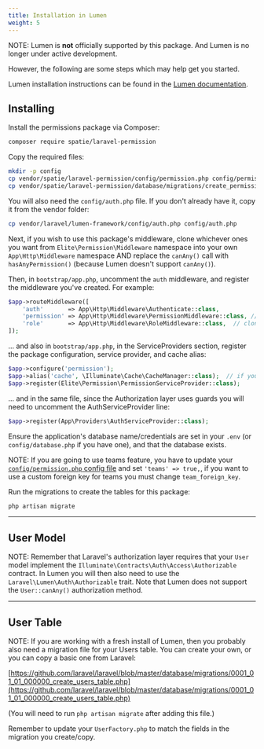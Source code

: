 ```yaml
---
title: Installation in Lumen
weight: 5
---
```


NOTE: Lumen is **not** officially supported by this package. And Lumen is no longer under active development.

However, the following are some steps which may help get you started.

Lumen installation instructions can be found in the [Lumen documentation](https://lumen.laravel.com/docs/master).

## Installing

Install the permissions package via Composer:

```bash
composer require spatie/laravel-permission
```

Copy the required files:

```bash
mkdir -p config
cp vendor/spatie/laravel-permission/config/permission.php config/permission.php
cp vendor/spatie/laravel-permission/database/migrations/create_permission_tables.php.stub database/migrations/2018_01_01_000000_create_permission_tables.php
```

You will also need the `config/auth.php` file. If you don't already have it, copy it from the vendor folder:

```bash
cp vendor/laravel/lumen-framework/config/auth.php config/auth.php
```

Next, if you wish to use this package's middleware, clone whichever ones you want from `Elite\Permission\Middleware` namespace into your own `App\Http\Middleware` namespace AND replace the `canAny()` call with `hasAnyPermission()` (because Lumen doesn't support `canAny()`).

Then, in `bootstrap/app.php`, uncomment the `auth` middleware, and register the middleware you've created. For example:

```php
$app->routeMiddleware([
    'auth'       => App\Http\Middleware\Authenticate::class,
    'permission' => App\Http\Middleware\PermissionMiddleware::class, // cloned from Elite\Permission\Middleware
    'role'       => App\Http\Middleware\RoleMiddleware::class,  // cloned from Elite\Permission\Middleware
]);
```

... and also in `bootstrap/app.php`, in the ServiceProviders section, register the package configuration, service provider, and cache alias:

```php
$app->configure('permission');
$app->alias('cache', \Illuminate\Cache\CacheManager::class);  // if you don't have this already
$app->register(Elite\Permission\PermissionServiceProvider::class);
```

... and in the same file, since the Authorization layer uses guards you will need to uncomment the AuthServiceProvider line:

```php
$app->register(App\Providers\AuthServiceProvider::class);
```

Ensure the application's database name/credentials are set in your `.env` (or `config/database.php` if you have one), and that the database exists.

NOTE: If you are going to use teams feature, you have to update your [`config/permission.php` config file](https://github.com/spatie/laravel-permission/blob/main/config/permission.php) and set `'teams' => true,`, if you want to use a custom foreign key for teams you must change `team_foreign_key`.

Run the migrations to create the tables for this package:

```bash
php artisan migrate
```

---

## User Model

NOTE: Remember that Laravel's authorization layer requires that your `User` model implement the `Illuminate\Contracts\Auth\Access\Authorizable` contract. In Lumen you will then also need to use the `Laravel\Lumen\Auth\Authorizable` trait. Note that Lumen does not support the `User::canAny()` authorization method.

---

## User Table

NOTE: If you are working with a fresh install of Lumen, then you probably also need a migration file for your Users table. You can create your own, or you can copy a basic one from Laravel:

[https://github.com/laravel/laravel/blob/master/database/migrations/0001_01_01_000000_create_users_table.php](https://github.com/laravel/laravel/blob/master/database/migrations/0001_01_01_000000_create_users_table.php)

(You will need to run `php artisan migrate` after adding this file.)

Remember to update your `UserFactory.php` to match the fields in the migration you create/copy.
